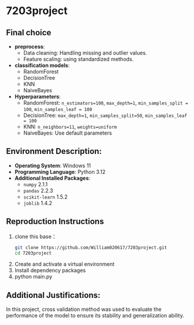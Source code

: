 # 7203project

## Final choice
- **preprocess**: 
  - Data cleaning: Handling missing and outlier values.
  - Feature scaling: using standardized methods.
- **classification models**:
  - RandomForest
  - DecisionTree
  - KNN
  - NaiveBayes
- **Hyperparameters**:
  - RandomForest: `n_estimators=100`, `max_depth=1`, `min_samples_split = 100`, `min_samples_leaf = 100`
  - DecisionTree: `max_depth=1`, `min_samples_split=50`, `min_samples_leaf = 100`
  - KNN: `n_neighbors=11`, `weights=uniform`
  - NaiveBayes: Use default parameters

## Environment Description: 
- **Operating System**: Windows 11 
- **Programming Language**: Python 3.12
- **Additional Installed Packages**:
  - `numpy` 2.1.1
  - `pandas` 2.2.3
  - `scikit-learn` 1.5.2
  - `joblib` 1.4.2

## Reproduction Instructions
1. clone this base：
   ```bash
   git clone https://github.com/William020617/7203project.git
   cd 7203project
2. Create and activate a virtual environment
3. Install dependency packages
4. python main.py

## Additional Justifications:
In this project, cross validation method was used to evaluate the performance of the model to ensure its stability and generalization ability.
